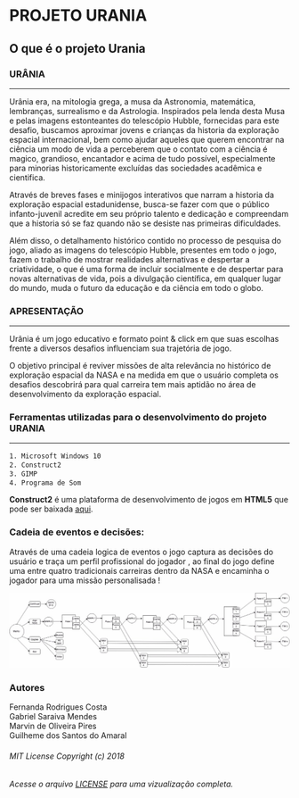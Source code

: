# PROJETO URANIA

## O que é o projeto Urania

### URÂNIA
----
Urânia era, na mitologia grega, a musa da Astronomia, matemática, lembranças, surrealismo e da Astrologia. Inspirados pela lenda desta Musa e pelas imagens estonteantes do telescópio Hubble, fornecidas para este desafio, buscamos aproximar jovens e crianças da historia da exploração espacial internacional, bem como ajudar aqueles que querem encontrar na ciência um modo de vida a perceberem que o contato com a ciência é magico, grandioso, encantador e acima de tudo possível, especialmente para minorias historicamente excluídas das sociedades acadêmica e cientifica.

Através de breves fases e minijogos interativos que narram a historia da exploração espacial estadunidense, busca-se fazer com que o público infanto-juvenil acredite em seu próprio talento e dedicação e compreendam que a historia só se faz quando não se desiste nas primeiras dificuldades.

Além disso, o detalhamento histórico contido no processo de pesquisa do jogo, aliado as imagens do telescópio Hubble, presentes em todo o jogo, fazem o trabalho de mostrar realidades alternativas e despertar a criatividade,  o que  é uma forma de incluir socialmente e de despertar para novas alternativas de vida, pois a divulgação  científica, em qualquer lugar do mundo, muda o futuro da educação e da ciência em todo o globo.


### APRESENTAÇÃO
---
Urânia é um jogo educativo e formato point & click em que suas escolhas frente a diversos desafios influenciam sua trajetória de jogo.

O objetivo principal é reviver missões de alta relevância no histórico de exploração espacial da NASA e na medida em que o usuário completa os desafios descobrirá para qual carreira tem mais aptidão no área de desenvolvimento da exploração espacial.

### Ferramentas utilizadas para o desenvolvimento do projeto URANIA
---

```
1. Microsoft Windows 10
2. Construct2
3. GIMP
4. Programa de Som
```
**Construct2**  é uma plataforma de desenvolvimento de jogos em **HTML5** que pode ser baixada [aqui](https://www.scirra.com/construct2/releases/r265/download).

### Cadeia de eventos e decisões:

Através de uma cadeia logica de eventos o jogo captura as decisões do usuário e traça um perfil profissional do jogador , ao final do jogo define uma entre quatro tradicionais carreiras dentro da NASA e encaminha o jogador para uma missão personalisada !

![alt text](https://github.com/v13aer14ls/singularity2018/blob/master/fluxo.jpg "Fluxograma")


### Autores

Fernanda Rodrigues Costa  
Gabriel Saraiva Mendes  
Marvin de Oliveira Pires  
Guilheme dos Santos do Amaral  



###### MIT License Copyright (c) 2018
###### Acesse o arquivo [LICENSE](https://github.com/v13aer14ls/singularity2018/blob/master/LICENSE) para uma vizualização completa.
